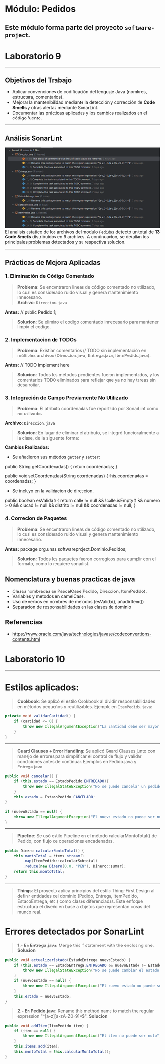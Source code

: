 # Módulo: Pedidos

Este módulo forma parte del proyecto `software-project`.
---

# Laboratorio 9

---
## Objetivos del Trabajo

- Aplicar convenciones de codificación del lenguaje Java (nombres, estructura, comentarios).
- Mejorar la mantenibilidad mediante la detección y corrección de **Code Smells** y otras alertas mediante SonarLint.
- Documentar las prácticas aplicadas y los cambios realizados en el código fuente.

---

## Análisis SonarLint
![Reporte SonarLint](sonarlint-reporte.png)
El analisis estatico de los archivos del modulo `Pedidos` detectó un total de **13 Code Smells** distribuidos en 5 archivos. A continuacion, se detallan los principales problemas detectados y su respectiva solucion.

---

## Prácticas de Mejora Aplicadas

### 1. Eliminación de Código Comentado

> **Problema**: Se encontraron lineas de código comentado no utilizado, lo cual es considerado ruido visual y genera mantenimiento innecesario.  
> **Archivo**: `Direccion.java`

**Antes:**
// public Pedido 1;

> **Solucion**: Se elimino el codigo comentado innecesario para mantener limpio el codigo.

### 2. Implementacion de TODOs
> **Problema**: Existían comentarios // TODO sin implementación en múltiples archivos (Direccion.java, Entrega.java, ItemPedido.java).  

**Antes:**
// TODO implement here

> **Solucion**: Todos los métodos pendientes fueron implementados, y los comentarios TODO eliminados para reflejar que ya no hay tareas sin desarrollar.

### 3. Integración de Campo Previamente No Utilizado
> **Problema**: El atributo coordenadas fue reportado por SonarLint como no utilizado.  

**Archivo**: `Direccion.java`

> **Solucion**: En lugar de eliminar el atributo, se integró funcionalmente a la clase, de la siguiente forma:

**Cambios Realizados:**

- Se añadieron sus métodos `getter` y `setter`:

public String getCoordenadas() {
    return coordenadas;
}

public void setCoordenadas(String coordenadas) {
    this.coordenadas = coordenadas;
}
- Se incluyo en la validacion de direccion.

public boolean esValida() {
    return calle != null && !calle.isEmpty()
        && numero > 0
        && ciudad != null
        && distrito != null
        && coordenadas != null;
}

### 4. Correcion de Paquetes

> **Problema**: Se encontraron lineas de código comentado no utilizado, lo cual es considerado ruido visual y genera mantenimiento innecesario.  

**Antes:**
package org.unsa.softwareproject.Dominio.Pedidos;

> **Solucion**: Todos los paquetes fueron corregidos para cumplir con el formato, como lo requiere sonarlist.

## Nomenclatura y buenas practicas de java

- Clases nombradas en PascalCase(Pedido, Direccion, ItemPedido).
- Variables y metodos en camelCase.
- Uso de verbos en nombres de metodos (esValida(), añadirItem())
- Separacion de responsabilidades en las clases de dominio

## Referencias
- https://www.oracle.com/java/technologies/javase/codeconventions-contents.html

# Laboratorio 10

---

# Estilos aplicados:


> **Cookbook**: Se aplicó el estilo Cookbook al dividir responsabilidades en métodos pequeños y reutilizables. Ejemplo en `ItemPedido.java`:

```java
private void validarCantidad() {
    if (cantidad <= 0) {
        throw new IllegalArgumentException("La cantidad debe ser mayor a 0");
    }
}
```
---

> **Guard Clauses + Error Handling**: Se aplicó Guard Clauses junto con manejo de errores para simplificar el control de flujo y validar condiciones antes de continuar. Ejemplos en Pedido.java y Entrega.java
```java
public void cancelar() {
    if (this.estado == EstadoPedido.ENTREGADO){
        throw new IllegalStateException("No se puede cancelar un pedido entregado.");
    }
    this.estado = EstadoPedido.CANCELADO;
}
```
```java
if (nuevoEstado == null) {
    throw new IllegalArgumentException("El nuevo estado no puede ser nulo.");
}
```
---

> **Pipeline**: Se usó estilo Pipeline en el método calcularMontoTotal() de Pedido, con flujo de operaciones encadenadas.
```java
public Dinero calcularMontoTotal() {
    this.montoTotal = items.stream()
        .map(ItemPedido::calcularSubtotal)
        .reduce(new Dinero(0.0, "PEN"), Dinero::sumar);
    return this.montoTotal;
}
```
---
> **Things**: El proyecto aplica principios del estilo Thing-First Design al definir entidades del dominio (Pedido, Entrega, ItemPedido, EstadoEntrega, etc.) como clases diferenciadas. Este enfoque estructura el diseño en base a objetos que representan cosas del mundo real.

# Errores detectados por SonarLint

> **1.- En Entrega.java**: Merge this if statement with the enclosing one.
> **Solucion**
```java
public void actualizarEstado(EstadoEntrega nuevoEstado) {
    if (this.estado == EstadoEntrega.ENTREGADO && nuevoEstado != EstadoEntrega.INCIDENCIA) {
        throw new IllegalStateException("No se puede cambiar el estado de una entrega ya completada");
    }
    if (nuevoEstado == null) {
        throw new IllegalArgumentException("El nuevo estado no puede ser nulo.");
    }
    this.estado = nuevoEstado;
}
```
> **2.- En Pedido.java**: Rename this method name to match the regular expression "^[a-z][a-zA-Z0-9]*$".
> **Solucion**
```java
public void addItem(ItemPedido item) {
    if (item == null) {
        throw new IllegalArgumentException("El item no puede ser nulo");
    }
    this.items.add(item);
    this.montoTotal = this.calcularMontoTotal();
}
```